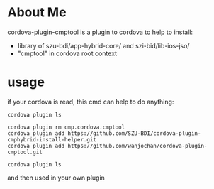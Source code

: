 # About Me

cordova-plugin-cmptool is a plugin to cordova to help to install:
* library of szu-bdi/app-hybrid-core/ and szi-bid/lib-ios-jso/
* "cmptool" in cordova root context

# usage

if your cordova is read, this cmd can help to do anything:
```
cordova plugin ls

cordova plugin rm cmp.cordova.cmptool
cordova plugin add https://github.com/SZU-BDI/cordova-plugin-cmphybrid-install-helper.git
cordova plugin add https://github.com/wanjochan/cordova-plugin-cmptool.git

cordova plugin ls
```

and then used in your own plugin
```
```

